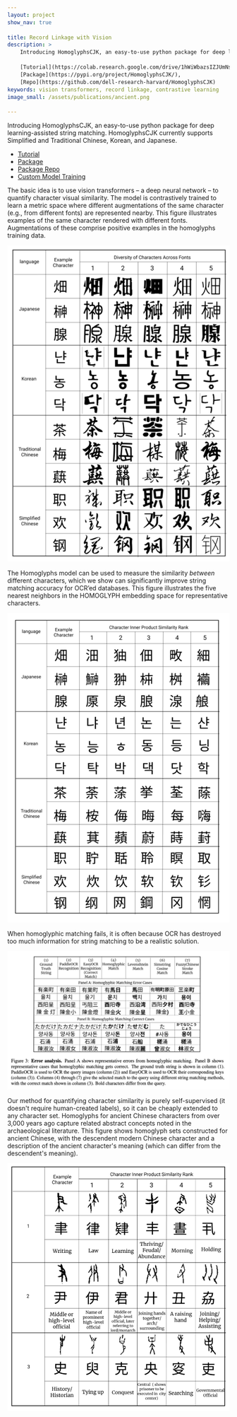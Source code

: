 ```yaml
---
layout: project
show_nav: true

title: Record Linkage with Vision
description: >
    Introducing HomoglyphsCJK, an easy-to-use python package for deep learning-assisted string matching. HomoglyphsCJK currently supports Simplified and Traditional Chinese, Korean, and Japanese. 

    [Tutorial](https://colab.research.google.com/drive/1hWiWbazsIZJUmNs2i8eTZ5BvSWfKe0fp?usp=sharing),
    [Package](https://pypi.org/project/HomoglyphsCJK/),
    [Repo](https://github.com/dell-research-harvard/HomoglyphsCJK)
keywords: vision transformers, record linkage, contrastive learning
image_small: /assets/publications/ancient.png

---
```




Introducing HomoglyphsCJK, an easy-to-use python package for deep learning-assisted string matching. HomoglyphsCJK currently supports Simplified and Traditional Chinese, Korean, and Japanese. 

+ [Tutorial](https://colab.research.google.com/drive/1hWiWbazsIZJUmNs2i8eTZ5BvSWfKe0fp?usp=sharing)
+ [Package](https://pypi.org/project/HomoglyphsCJK/)
+ [Package Repo](https://github.com/dell-research-harvard/HomoglyphsCJK)
+ [Custom Model Training](https://github.com/dell-research-harvard/HomoglyphsCJKTraining)

The basic idea is to use vision transformers – a deep neural network – to quantify character visual similarity. The model is contrastively trained to learn a metric space where different augmentations of the same character (e.g., from different fonts) are represented nearby. This figure illustrates examples of the same character rendered with different fonts. Augmentations of these comprise positive examples in the homoglyphs training data. 

![](/assets/projects/Homo_font.png) 

The Homoglyphs model can be used to measure the similarity *between* different characters, which we show can significantly improve string matching accuracy for OCR’ed databases. This figure illustrates the five nearest neighbors in the HOMOGLYPH embedding space for representative characters. 

![](/assets/projects/Homo_ex.png) 

When homoglyphic matching fails, it is often because OCR has destroyed too much information for string matching to be a realistic solution.

![](/assets/projects/Homo_errors.png) 

Our method for quantifying character similarity is purely self-supervised (it doesn't require human-created labels), so it can be cheaply extended to any character set. Homoglyphs for ancient Chinese characters from over 3,000 years ago capture related abstract concepts noted in the archaeological literature. This figure shows homoglyph sets constructed for ancient Chinese, with the descendent modern Chinese character and a description of the ancient character's meaning (which can differ from the descendent's meaning). 

![](/assets/projects/homo_ancient.png) 

